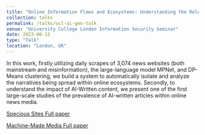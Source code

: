 ```yaml
---
title: "Online Information Flows and Ecosystems: Understanding the Role of Misinformation and AI-Generated Media"
collection: talks
permalink: /talks/ucl-ai-gen-talk
venue: "University College London Information Security Seminar"
date: 2023-06-12
type: "Talk"
location: "London, UK"
---
```


In this work, firstly utilizing daily scrapes of 3,074 news websites (both mainstream and misinformation), the large-language model MPNet, and DP-Means clustering, we build a system to automatically isolate and analyze the narratives being spread within online ecosystems. Secondly, to understand the impact of AI-Written content, we present one of the first large-scale studies of the prevalence of AI-written articles within online news media.

[Specious Sites Full paper](https://www.hanshanley.com/files/Specious_Sites.pdf)

[Machine-Made Media Full paper](https://www.hanshanley.com/files/machine_made.pdf)

